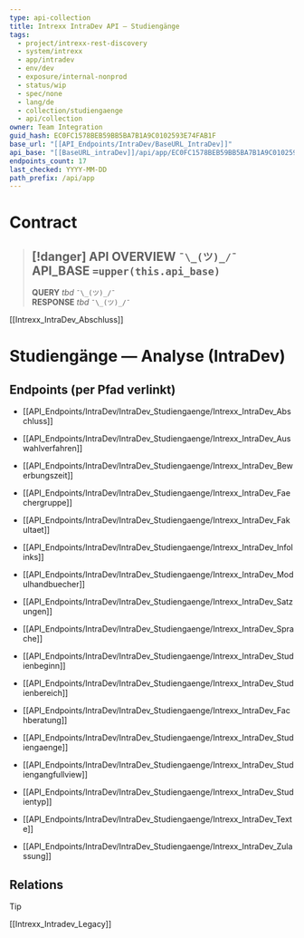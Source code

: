 ```yaml
---
type: api-collection
title: Intrexx IntraDev API — Studiengänge
tags:
  - project/intrexx-rest-discovery
  - system/intrexx
  - app/intradev
  - env/dev
  - exposure/internal-nonprod
  - status/wip
  - spec/none
  - lang/de
  - collection/studiengaenge
  - api/collection
owner: Team Integration
guid_hash: EC0FC1578BEB59BB5BA7B1A9C0102593E74FAB1F
base_url: "[[API_Endpoints/IntraDev/BaseURL_IntraDev]]"
api_base: "[[BaseURL_intraDev]]/api/app/EC0FC1578BEB59BB5BA7B1A9C0102593E74FAB1F"
endpoints_count: 17
last_checked: YYYY-MM-DD
path_prefix: /api/app
---
```



#  Contract

> [!danger] API OVERVIEW `¯\_(ツ)_/¯`
> **API_BASE** `=upper(this.api_base)`
> ---
> **QUERY** _tbd_ `¯\_(ツ)_/¯`  
> **RESPONSE** _tbd_ `¯\_(ツ)_/¯`

[[Intrexx_IntraDev_Abschluss]]
# Studiengänge — Analyse (IntraDev)



## Endpoints (per Pfad verlinkt)

- [[API_Endpoints/IntraDev/IntraDev_Studiengaenge/Intrexx_IntraDev_Abschluss]]
    
- [[API_Endpoints/IntraDev/IntraDev_Studiengaenge/Intrexx_IntraDev_Auswahlverfahren]]
    
- [[API_Endpoints/IntraDev/IntraDev_Studiengaenge/Intrexx_IntraDev_Bewerbungszeit]]
    
- [[API_Endpoints/IntraDev/IntraDev_Studiengaenge/Intrexx_IntraDev_Faechergruppe]]
    
- [[API_Endpoints/IntraDev/IntraDev_Studiengaenge/Intrexx_IntraDev_Fakultaet]]
    
- [[API_Endpoints/IntraDev/IntraDev_Studiengaenge/Intrexx_IntraDev_Infolinks]]
    
- [[API_Endpoints/IntraDev/IntraDev_Studiengaenge/Intrexx_IntraDev_Modulhandbuecher]]
    
- [[API_Endpoints/IntraDev/IntraDev_Studiengaenge/Intrexx_IntraDev_Satzungen]]
    
- [[API_Endpoints/IntraDev/IntraDev_Studiengaenge/Intrexx_IntraDev_Sprache]]
    
- [[API_Endpoints/IntraDev/IntraDev_Studiengaenge/Intrexx_IntraDev_Studienbeginn]]
    
- [[API_Endpoints/IntraDev/IntraDev_Studiengaenge/Intrexx_IntraDev_Studienbereich]]
    
- [[API_Endpoints/IntraDev/IntraDev_Studiengaenge/Intrexx_IntraDev_Fachberatung]]
    
- [[API_Endpoints/IntraDev/IntraDev_Studiengaenge/Intrexx_IntraDev_Studiengaenge]]
    
- [[API_Endpoints/IntraDev/IntraDev_Studiengaenge/Intrexx_IntraDev_Studiengangfullview]]
    
- [[API_Endpoints/IntraDev/IntraDev_Studiengaenge/Intrexx_IntraDev_Studientyp]]
    
- [[API_Endpoints/IntraDev/IntraDev_Studiengaenge/Intrexx_IntraDev_Texte]]
    
- [[API_Endpoints/IntraDev/IntraDev_Studiengaenge/Intrexx_IntraDev_Zulassung]]



## Relations
> [!tip]
> [[Intrexx_Intradev_Legacy]]
